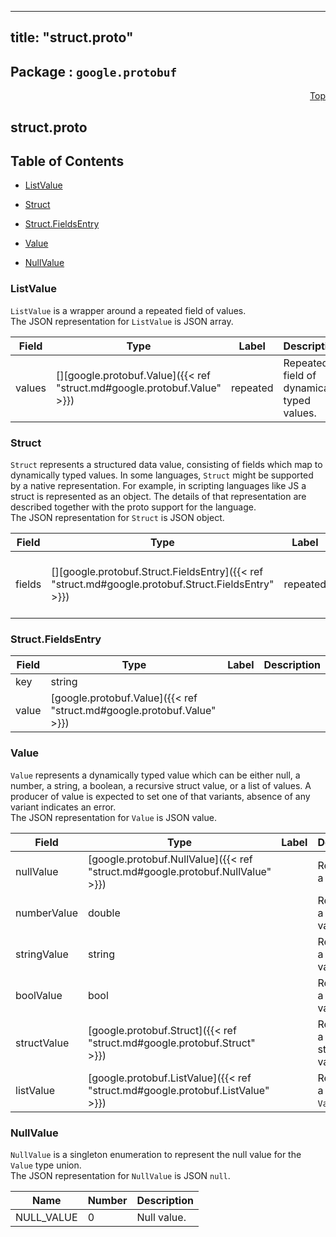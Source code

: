 
---
title: "struct.proto"
---

## Package : `google.protobuf`



<a name="top"></a>

<a name="API Reference for struct.proto"></a>
<p align="right"><a href="#top">Top</a></p>

## struct.proto


## Table of Contents
  - [ListValue](#google.protobuf.ListValue)
  - [Struct](#google.protobuf.Struct)
  - [Struct.FieldsEntry](#google.protobuf.Struct.FieldsEntry)
  - [Value](#google.protobuf.Value)

  - [NullValue](#google.protobuf.NullValue)






<a name="google.protobuf.ListValue"></a>

### ListValue
`ListValue` is a wrapper around a repeated field of values.<br>The JSON representation for `ListValue` is JSON array.


| Field | Type | Label | Description |
| ----- | ---- | ----- | ----------- |
| values | [][google.protobuf.Value]({{< ref "struct.md#google.protobuf.Value" >}}) | repeated | Repeated field of dynamically typed values. |
  





<a name="google.protobuf.Struct"></a>

### Struct
`Struct` represents a structured data value, consisting of fields which map to dynamically typed values. In some languages, `Struct` might be supported by a native representation. For example, in scripting languages like JS a struct is represented as an object. The details of that representation are described together with the proto support for the language.<br>The JSON representation for `Struct` is JSON object.


| Field | Type | Label | Description |
| ----- | ---- | ----- | ----------- |
| fields | [][google.protobuf.Struct.FieldsEntry]({{< ref "struct.md#google.protobuf.Struct.FieldsEntry" >}}) | repeated | Unordered map of dynamically typed values. |
  





<a name="google.protobuf.Struct.FieldsEntry"></a>

### Struct.FieldsEntry



| Field | Type | Label | Description |
| ----- | ---- | ----- | ----------- |
| key | string |  |  |
  | value | [google.protobuf.Value]({{< ref "struct.md#google.protobuf.Value" >}}) |  |  |
  





<a name="google.protobuf.Value"></a>

### Value
`Value` represents a dynamically typed value which can be either null, a number, a string, a boolean, a recursive struct value, or a list of values. A producer of value is expected to set one of that variants, absence of any variant indicates an error.<br>The JSON representation for `Value` is JSON value.


| Field | Type | Label | Description |
| ----- | ---- | ----- | ----------- |
| nullValue | [google.protobuf.NullValue]({{< ref "struct.md#google.protobuf.NullValue" >}}) |  | Represents a null value. |
  | numberValue | double |  | Represents a double value. |
  | stringValue | string |  | Represents a string value. |
  | boolValue | bool |  | Represents a boolean value. |
  | structValue | [google.protobuf.Struct]({{< ref "struct.md#google.protobuf.Struct" >}}) |  | Represents a structured value. |
  | listValue | [google.protobuf.ListValue]({{< ref "struct.md#google.protobuf.ListValue" >}}) |  | Represents a repeated `Value`. |
  




 <!-- end messages -->


<a name="google.protobuf.NullValue"></a>

### NullValue
`NullValue` is a singleton enumeration to represent the null value for the `Value` type union.<br> The JSON representation for `NullValue` is JSON `null`.

| Name | Number | Description |
| ---- | ------ | ----------- |
| NULL_VALUE | 0 | Null value. |


 <!-- end enums -->

 <!-- end HasExtensions -->

 <!-- end services -->

